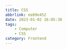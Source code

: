 ```yaml
---
title: CSS
abbrlink: ee69e452
date: 2023-01-02 16:05:38
tags:
    - Computer
    - CSS
category: Frontend
---
```

